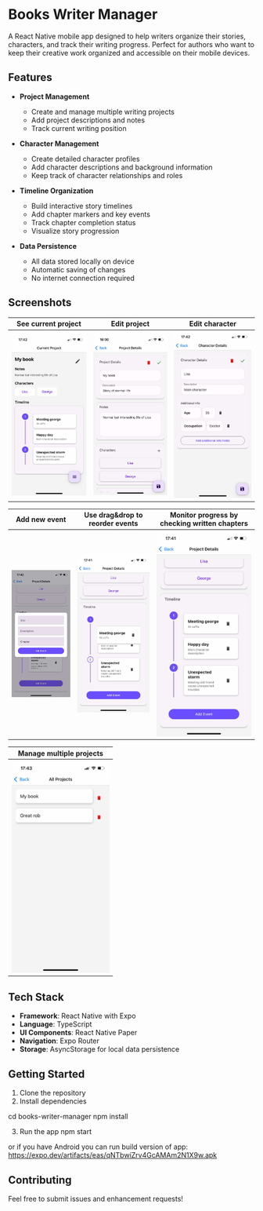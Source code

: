 # Books Writer Manager

A React Native mobile app designed to help writers organize their stories, characters, and track their writing progress. Perfect for authors who want to keep their creative work organized and accessible on their mobile devices.

## Features

- **Project Management**

  - Create and manage multiple writing projects
  - Add project descriptions and notes
  - Track current writing position

- **Character Management**

  - Create detailed character profiles
  - Add character descriptions and background information
  - Keep track of character relationships and roles

- **Timeline Organization**

  - Build interactive story timelines
  - Add chapter markers and key events
  - Track chapter completion status
  - Visualize story progression

- **Data Persistence**
  - All data stored locally on device
  - Automatic saving of changes
  - No internet connection required

## Screenshots

|                                     See current project                                      |                                    Edit project                                    |                                      Edit character                                       |
| :------------------------------------------------------------------------------------------: | :--------------------------------------------------------------------------------: | :---------------------------------------------------------------------------------------: |
| <img src="./assets/screenshots/current-project.jpg" width="200" alt="See current project" /> | <img src="./assets/screenshots/edit-project.jpg" width="200" alt="Edit project" /> | <img src="./assets/screenshots/character-details.jpg" width="200" alt="Edit character" /> |

|                                  Add new event                                   |                                         Use drag&drop to reorder events                                         |                                                    Monitor progress by checking written chapters                                                    |
| :------------------------------------------------------------------------------: | :-------------------------------------------------------------------------------------------------------------: | :-------------------------------------------------------------------------------------------------------------------------------------------------: |
| <img src="./assets/screenshots/add-event.jpg" width="200" alt="Add new event" /> | <img src="./assets/screenshots/timeline-drag-and-drop.jpg" width="200" alt="Use drag&drop to reorder events" /> | <img src="./assets/screenshots/project-details-timeline-checked.jpg" width="200" alt="Monitor progress in the book by checking written chapters" /> |

|                                    Manage multiple projects                                     |
| :---------------------------------------------------------------------------------------------: |
| <img src="./assets/screenshots/projects-list.jpg" width="200" alt="Manage multiple projects" /> |

## Tech Stack

- **Framework**: React Native with Expo
- **Language**: TypeScript
- **UI Components**: React Native Paper
- **Navigation**: Expo Router
- **Storage**: AsyncStorage for local data persistence

## Getting Started

1. Clone the repository
2. Install dependencies

cd books-writer-manager
npm install

3. Run the app
   npm start

or if you have Android you can run build version of app:
https://expo.dev/artifacts/eas/qNTbwiZrv4GcAMAm2N1X9w.apk

## Contributing

Feel free to submit issues and enhancement requests!
